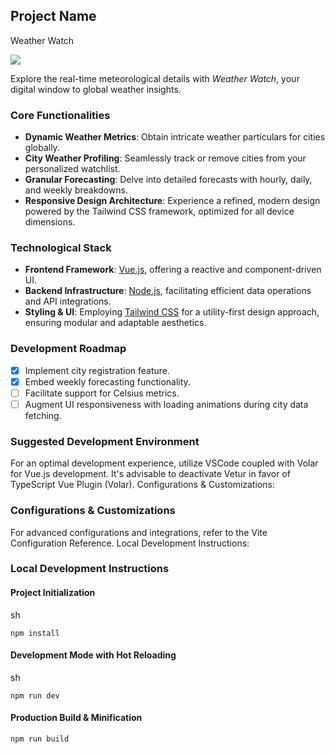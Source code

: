 ## Project Name

Weather Watch

[![](screenshot/loc-weather-1.PNG)](https://localweatherwatch.netlify.app/)

Explore the real-time meteorological details with _Weather Watch_, your digital window to global weather insights.

### **Core Functionalities**

- **Dynamic Weather Metrics**: Obtain intricate weather particulars for cities globally.
- **City Weather Profiling**: Seamlessly track or remove cities from your personalized watchlist.
- **Granular Forecasting**: Delve into detailed forecasts with hourly, daily, and weekly breakdowns.
- **Responsive Design Architecture**: Experience a refined, modern design powered by the Tailwind CSS framework, optimized for all device dimensions.

### **Technological Stack**

- **Frontend Framework**: [Vue.js](https://vuejs.org/), offering a reactive and component-driven UI.
- **Backend Infrastructure**: [Node.js](https://nodejs.org/), facilitating efficient data operations and API integrations.
- **Styling & UI**: Employing [Tailwind CSS](https://tailwindcss.com/) for a utility-first design approach, ensuring modular and adaptable aesthetics.

### **Development Roadmap**

- [x] Implement city registration feature.
- [x] Embed weekly forecasting functionality.
- [ ] Facilitate support for Celsius metrics.
- [ ] Augment UI responsiveness with loading animations during city data fetching.

### **Suggested Development Environment**

For an optimal development experience, utilize VSCode coupled with Volar for Vue.js development. It's advisable to deactivate Vetur in favor of TypeScript Vue Plugin (Volar).
Configurations & Customizations:

###  **Configurations & Customizations**

For advanced configurations and integrations, refer to the Vite Configuration Reference.
Local Development Instructions:

### **Local Development Instructions**

#### **Project Initialization**
sh

    npm install


#### **Development Mode with Hot Reloading**
sh

    npm run dev


#### **Production Build & Minification**

    npm run build

